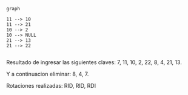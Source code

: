 ```mermaid
graph

11 --> 10
11 --> 21
10 --> 2
10 --> NULL
21 --> 13
21 --> 22


```

Resultado de ingresar las siguientes claves: 7, 11, 10, 2, 22, 8, 4, 21, 13.

Y a continuacion eliminar: 8, 4, 7.

Rotaciones realizadas: RID, RID, RDI
